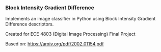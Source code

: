 ### Block Intensity Gradient Difference

Implements an image classifier in Python using Block Intensity Gradient Difference descriptors. 

Created for ECE 4803 (Digital Image Processing) Final Project

Based on:
https://arxiv.org/pdf/2002.01154.pdf